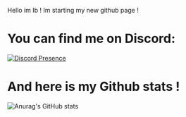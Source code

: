  Hello im Ib ! Im starting my new github page !

 # You can find me on Discord:
 
[![Discord Presence](https://lanyard.cnrad.dev/api/932729746167562251)](https://discord.com/users/932729746167562251)

# And here is my Github stats !
![Anurag's GitHub stats](https://github-readme-stats.vercel.app/api?username=Ib69&show_icons=true&theme=radical)
